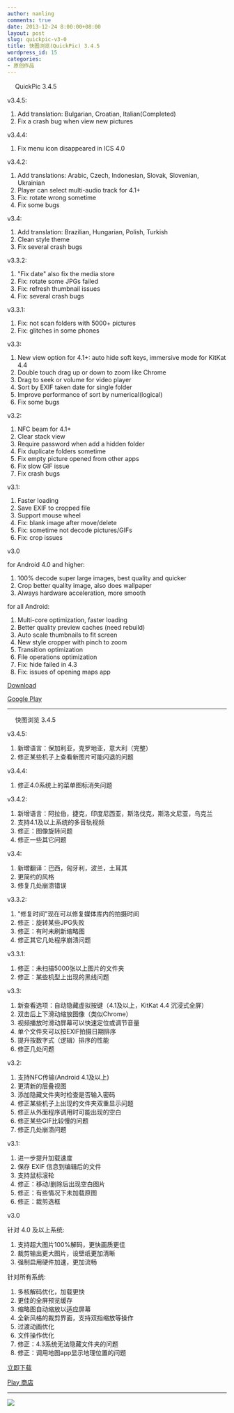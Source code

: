 ```yaml
---
author: nanling
comments: true
date: 2013-12-24 8:00:00+08:00
layout: post
slug: quickpic-v3-0
title: 快图浏览(QuickPic) 3.4.5
wordpress_id: 15
categories:
- 原创作品
---
```


　 QuickPic 3.4.5

v3.4.5:

1. Add translation: Bulgarian, Croatian, Italian(Completed)
2. Fix a crash bug when view new pictures

v3.4.4:

1. Fix menu icon disappeared in ICS 4.0

v3.4.2:

1. Add translations: Arabic, Czech, Indonesian, Slovak, Slovenian, Ukrainian
2. Player can select multi-audio track for 4.1+
3. Fix: rotate wrong sometime
4. Fix some bugs

v3.4:

1. Add translation: Brazilian, Hungarian, Polish, Turkish
2. Clean style theme
3. Fix several crash bugs

v3.3.2:

1. "Fix date" also fix the media store
2. Fix: rotate some JPGs failed
3. Fix: refresh thumbnail issues
4. Fix: several crash bugs

v3.3.1:

1. Fix: not scan folders with 5000+ pictures
2. Fix: glitches in some phones

v3.3:

1. New view option for 4.1+: auto hide soft keys, immersive mode for KitKat 4.4
2. Double touch drag up or down to zoom like Chrome
3. Drag to seek or volume for video player
4. Sort by EXIF taken date for single folder
5. Improve performance of sort by numerical(logical)
6. Fix some bugs

v3.2:

1. NFC beam for 4.1+
2. Clear stack view
3. Require password when add a hidden folder
4. Fix duplicate folders sometime
5. Fix empty picture opened from other apps
6. Fix slow GIF issue
7. Fix crash bugs

v3.1:

1. Faster loading
2. Save EXIF to cropped file
3. Support mouse wheel
4. Fix: blank image after move/delete
5. Fix: sometime not decode pictures/GIFs
6. Fix: crop issues

v3.0

for Android 4.0 and higher:

1.  100% decode super large images, best quality and quicker
2.  Crop better quality image, also does wallpaper
3.  Always hardware acceleration, more smooth

for all Android:

1.  Multi-core optimization, faster loading
2.  Better quality preview caches (need rebuild)
3.  Auto scale thumbnails to fit screen
4.  New style cropper with pinch to zoom
5.  Transition optimization
6.  File operations optimization 
7.  Fix: hide failed in 4.3
8.  Fix: issues of opening maps app

[Download](/assets/QuickPic_3.4.5.apk)

[Google Play](https://play.google.com/store/apps/details?id=com.alensw.PicFolder)

----------------

　 快图浏览 3.4.5

v3.4.5:

1. 新增语言：保加利亚，克罗地亚，意大利（完整）
2. 修正某些机子上查看新图片可能闪退的问题

v3.4.4:

1. 修正4.0系统上的菜单图标消失问题

v3.4.2:

1. 新增语言：阿拉伯，捷克，印度尼西亚，斯洛伐克，斯洛文尼亚，乌克兰
2. 支持4.1及以上系统的多音轨视频
3. 修正：图像旋转问题
4. 修正一些其它问题

v3.4:

1. 新增翻译：巴西，匈牙利，波兰，土耳其
2. 更简约的风格
3. 修复几处崩溃错误

v3.3.2:

1. "修复时间"现在可以修复媒体库内的拍摄时间
2. 修正：旋转某些JPG失败
3. 修正：有时未刷新缩略图
4. 修正其它几处程序崩溃问题

v3.3.1:

1. 修正：未扫描5000张以上图片的文件夹
2. 修正：某些机型上出现的黑线问题

v3.3:

1. 新查看选项：自动隐藏虚拟按键（4.1及以上，KitKat 4.4 沉浸式全屏）
2. 双击后上下滑动缩放图像（类似Chrome）
3. 视频播放时滑动屏幕可以快速定位或调节音量
4. 单个文件夹可以按EXIF拍摄日期排序
5. 提升按数字式（逻辑）排序的性能
6. 修正几处问题

v3.2:

1. 支持NFC传输(Android 4.1及以上)
2. 更清新的层叠视图
3. 添加隐藏文件夹时检查是否输入密码
4. 修正某些机子上出现的文件夹双重显示问题
5. 修正从外面程序调用时可能出现的空白
6. 修正某些GIF比较慢的问题
7. 修正几处崩溃问题

v3.1:

1. 进一步提升加载速度
2. 保存 EXIF 信息到编辑后的文件
3. 支持鼠标滚轮
4. 修正：移动/删除后出现空白图片
5. 修正：有些情况下未加载原图
6. 修正：裁剪选框

v3.0

针对 4.0 及以上系统:

1. 支持超大图片100%解码，更快画质更佳
2. 裁剪输出更大图片，设壁纸更加清晰
3. 强制启用硬件加速，更加流畅

针对所有系统:

1. 多核解码优化，加载更快
2. 更佳的全屏预览缓存
3. 缩略图自动缩放以适应屏幕
4. 全新风格的裁剪界面，支持双指缩放等操作
5. 过渡动画优化
6. 文件操作优化
7. 修正：4.3系统无法隐藏文件夹的问题
8. 修正：调用地图app显示地理位置的问题

[立即下载](/assets/QuickPic_3.4.5.apk)

[Play 商店](https://play.google.com/store/apps/details?id=com.alensw.PicFolder)

----------------

![](/assets/quickpic/large-preview.png)
